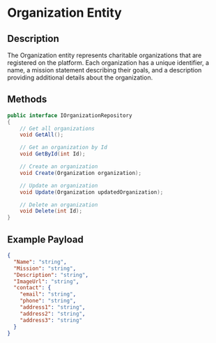 # Organization Entity

## Description

The Organization entity represents charitable organizations that are registered on the platform. Each organization has a unique identifier, a name, a mission statement describing their goals, and a description providing additional details about the organization.

## Methods

```csharp
public interface IOrganizationRepository
{
    // Get all organizations
    void GetAll();

    // Get an organization by Id
    void GetById(int Id);

    // Create an organization
    void Create(Organization organization);

    // Update an organization
    void Update(Organization updatedOrganization);

    // Delete an organization
    void Delete(int Id);
}
```

## Example Payload

```json
{
  "Name": "string",
  "Mission": "string",
  "Description": "string",
  "ImageUrl": "string",
  "contact": {
    "email": "string",
    "phone": "string",
    "address1": "string",
    "address2": "string",
    "address3": "string"
  }
}
```
